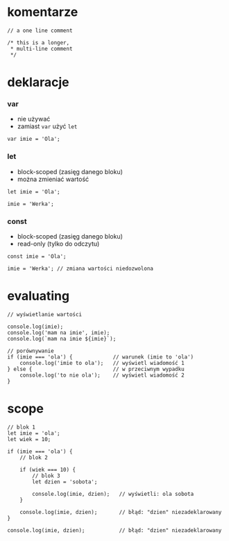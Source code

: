# komentarze

```
// a one line comment
 
/* this is a longer, 
 * multi-line comment
 */
```

# deklaracje

### var

- nie używać
- zamiast `var` użyć `let`

```
var imie = 'Ola';
```

### let

- block-scoped (zasięg danego bloku)
- można zmieniać wartość

```
let imie = 'Ola';

imie = 'Werka';
```

### const

- block-scoped (zasięg danego bloku)
- read-only (tylko do odczytu)

```
const imie = 'Ola';

imie = 'Werka'; // zmiana wartości niedozwolona
```

# evaluating

```
// wyświetlanie wartości

console.log(imie);
console.log('mam na imie', imie);
console.log(`mam na imie ${imie}`);
```

```
// porównywanie
if (imie === 'ola') {             // warunek (imie to 'ola')
    console.log('imie to ola');   // wyświetl wiadomość 1
} else {                          // w przeciwnym wypadku
    console.log('to nie ola');    // wyświetl wiadomość 2
}
```

# scope

```
// blok 1
let imie = 'ola';
let wiek = 10;

if (imie === 'ola') {
    // blok 2

    if (wiek === 10) {
        // blok 3
        let dzien = 'sobota';

        console.log(imie, dzien);   // wyświetli: ola sobota
    }

    console.log(imie, dzien);       // błąd: "dzien" niezadeklarowany
}

console.log(imie, dzien);           // błąd: "dzien" niezadeklarowany

```